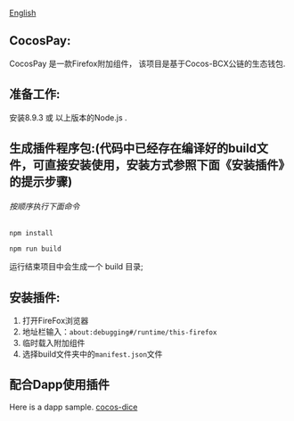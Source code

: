 [English](https://github.com/wangjiangs/CocosPay-Firefox-add-ons/blob/master/README.md)
## CocosPay:

CocosPay 是一款Firefox附加组件， 该项目是基于Cocos-BCX公链的生态钱包.

## 准备工作:

安装8.9.3 或 以上版本的Node.js .



## 生成插件程序包:(代码中已经存在编译好的build文件，可直接安装使用，安装方式参照下面《安装插件》的提示步骤)

###### 按顺序执行下面命令

```
npm install
```

```
npm run build
```

运行结束项目中会生成一个 build 目录;


## 安装插件:
1. 打开FireFox浏览器 
2. 地址栏输入：`about:debugging#/runtime/this-firefox` 
3. 临时载入附加组件 
4. 选择build文件夹中的`manifest.json`文件 


## 配合Dapp使用插件

Here is a dapp sample. [cocos-dice](https://github.com/CocosBCX/cocos-dice)

